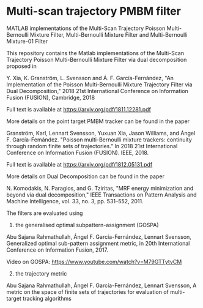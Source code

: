 # Multi-scan trajectory PMBM filter
MATLAB implementations of the Multi-Scan Trajectory Poisson Multi-Bernoulli Mixture Filter, Multi-Bernoulli Mixture Filter and Multi-Bernoulli Mixture-01 Filter

This repository contains the Matlab implementations of the Multi-Scan Trajectory Poisson Multi-Bernoulli Mixture Filter via dual decomposition proposed in 

Y. Xia, K. Granström, L. Svensson and Á. F. García-Fernández, "An Implementation of the Poisson Multi-Bernoulli Mixture Trajectory Filter via Dual Decomposition," 2018 21st International Conference on Information Fusion (FUSION), Cambridge, 2018

Full text is available at https://arxiv.org/pdf/1811.12281.pdf

More details on the point target PMBM tracker can be found in the paper 

Granström, Karl, Lennart Svensson, Yuxuan Xia, Jason Williams, and Ángel F. García-Femández. "Poisson multi-Bernoulli mixture trackers: continuity through random finite sets of trajectories." In 2018 21st International Conference on Information Fusion (FUSION). IEEE, 2018.

Full text is available at https://arxiv.org/pdf/1812.05131.pdf

More details on Dual Decomposition can be found in the paper

N. Komodakis, N. Paragios, and G. Tziritas, "MRF energy minimization and beyond via dual decomposition," IEEE Transactions on Pattern Analysis and Machine Intelligence, vol. 33, no. 3, pp. 531–552, 2011.

The filters are evaluated using 

1. the generalised optimal subpattern-assignment (GOSPA)

Abu Sajana Rahmathullah, Ángel F. García-Fernández, Lennart Svensson, Generalized optimal sub-pattern assignment metric, in 20th International
Conference on Information Fusion, 2017.

Video on GOSPA: https://www.youtube.com/watch?v=M79GTTytvCM

2. the trajectory metric

Abu Sajana Rahmathullah, Ángel F. García-Fernández, Lennart Svensson, A metric on the space of finite sets of trajectories for evaluation of multi-target tracking algorithms

